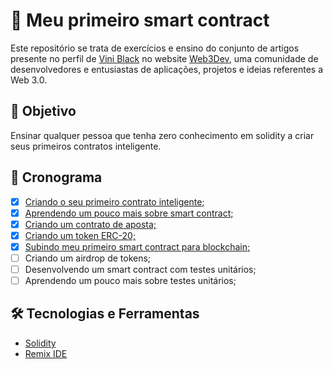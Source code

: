 # 📜 Meu primeiro smart contract
Este repositório se trata de exercícios e ensino do conjunto de artigos presente no perfil de [Vini Black](https://www.web3dev.com.br/viniblack) no website [Web3Dev](https://www.web3dev.com.br/), uma comunidade de desenvolvedores e entusiastas de aplicações, projetos e ideias referentes a Web 3.0.

## 🎯 Objetivo
Ensinar qualquer pessoa que tenha zero conhecimento em solidity a criar seus primeiros contratos inteligente.

## 📅 Cronograma
- [x]  [Criando o seu primeiro contrato inteligente;](https://www.web3dev.com.br/viniblack/meu-primeiro-smart-contract-criando-o-seu-primeiro-contrato-inteligente-31dl)
- [x]  [Aprendendo um pouco mais sobre smart contract;](https://www.web3dev.com.br/viniblack/meu-primeiro-smart-contract-aprendendo-um-pouco-mais-sobre-smart-contract-2hfe)
- [x]  [Criando um contrato de aposta;](https://www.web3dev.com.br/viniblack/meu-primeiro-smart-contract-criando-um-contrato-de-aposta-2349)
- [X]  [Criando um token ERC-20;](https://www.web3dev.com.br/viniblack/meu-primeiro-smart-contract-tokens-erc-20-57cf)
- [X]  [Subindo meu primeiro smart contract para blockchain;](https://www.web3dev.com.br/viniblack/meu-primeiro-smart-contract-subindo-meu-primeiro-smart-contract-para-blockchain-11ij)
- [ ]  Criando um airdrop de tokens;
- [ ]  Desenvolvendo um smart contract com testes unitários;
- [ ]  Aprendendo um pouco mais sobre testes unitários;

## 🛠️ Tecnologias e Ferramentas
+ [Solidity](https://docs.soliditylang.org/en/v0.8.15/)
+ [Remix IDE](https://remix.ethereum.org/)
